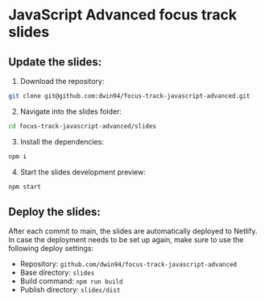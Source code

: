 # JavaScript Advanced focus track slides

## Update the slides:

1. Download the repository:

```sh
git clone git@github.com:dwin94/focus-track-javascript-advanced.git
```

2. Navigate into the slides folder:

```sh
cd focus-track-javascript-advanced/slides
```

3. Install the dependencies:

```sh
npm i
```

4. Start the slides development preview:

```sh
npm start
```

## Deploy the slides:

After each commit to main, the slides are automatically deployed to Netlify. In case the deployment needs to be set up again, make sure to use the following deploy settings:

- Repository: `github.com/dwin94/focus-track-javascript-advanced`
- Base directory: `slides`
- Build command: `npm run build`
- Publish directory: `slides/dist`
